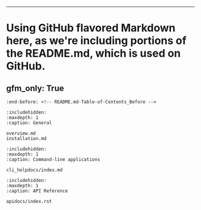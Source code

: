 -------
# Using GitHub flavored Markdown here, as we're including portions of the README.md, which is used on GitHub.
gfm_only: True
-------

```{include} ../../README.md
:end-before: <!-- README.md-Table-of-Contents_Before -->
```

```{toctree}
:includehidden:
:maxdepth: 1
:caption: General

overview.md
installation.md
```

```{toctree}
:includehidden:
:maxdepth: 1
:caption: Command-line applications

cli_helpdocs/index.md
```

```{toctree}
:includehidden:
:maxdepth: 1
:caption: API Reference

apidocs/index.rst
```
